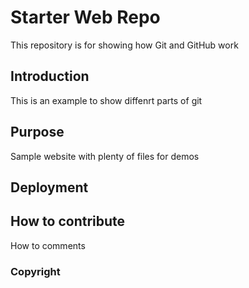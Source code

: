
# Starter Web Repo

This repository is for showing how Git and GitHub work

## Introduction

This is an example to show diffenrt parts of git

## Purpose

Sample website with plenty of files for demos 

## Deployment

## How to contribute

How to comments

### Copyright
